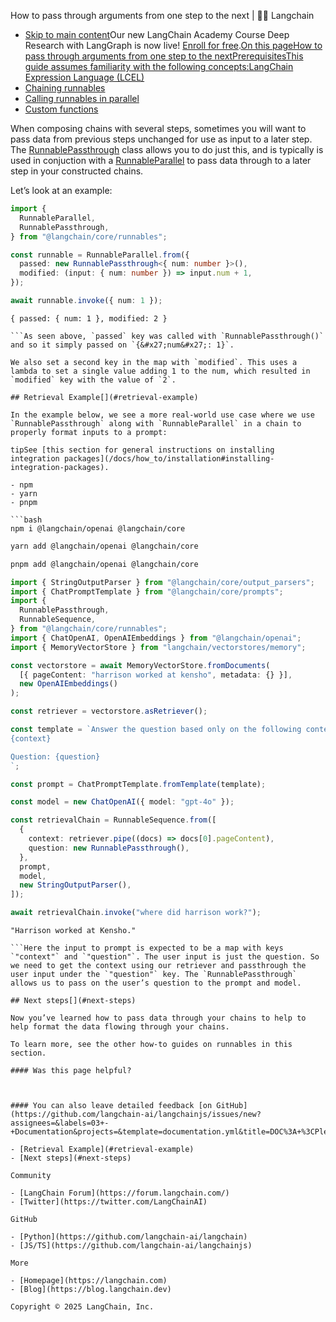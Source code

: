 How to pass through arguments from one step to the next | 🦜️🔗 Langchain
- [Skip to main content](#__docusaurus_skipToContent_fallback)Our new LangChain Academy Course Deep Research with LangGraph is now live! [Enroll for free](https://academy.langchain.com/courses/deep-research-with-langgraph/?utm_medium=internal&utm_source=docs&utm_campaign=q3-2025_deep-research-course_co).[On this pageHow to pass through arguments from one step to the nextPrerequisitesThis guide assumes familiarity with the following concepts:LangChain Expression Language (LCEL)](/docs/concepts/lcel)
- [Chaining runnables](/docs/how_to/sequence/)
- [Calling runnables in parallel](/docs/how_to/parallel/)
- [Custom functions](/docs/how_to/functions/)

When composing chains with several steps, sometimes you will want to pass data from previous steps unchanged for use as input to a later step. The [RunnablePassthrough](https://api.js.langchain.com/classes/langchain_core.runnables.RunnablePassthrough.html) class allows you to do just this, and is typically is used in conjuction with a [RunnableParallel](/docs/how_to/parallel/) to pass data through to a later step in your constructed chains.

Let’s look at an example:

```typescript
import {
  RunnableParallel,
  RunnablePassthrough,
} from "@langchain/core/runnables";

const runnable = RunnableParallel.from({
  passed: new RunnablePassthrough<{ num: number }>(),
  modified: (input: { num: number }) => input.num + 1,
});

await runnable.invoke({ num: 1 });

```

```text
{ passed: { num: 1 }, modified: 2 }

```As seen above, `passed` key was called with `RunnablePassthrough()` and so it simply passed on `{&#x27;num&#x27;: 1}`.

We also set a second key in the map with `modified`. This uses a lambda to set a single value adding 1 to the num, which resulted in `modified` key with the value of `2`.

## Retrieval Example[​](#retrieval-example)

In the example below, we see a more real-world use case where we use `RunnablePassthrough` along with `RunnableParallel` in a chain to properly format inputs to a prompt:

tipSee [this section for general instructions on installing integration packages](/docs/how_to/installation#installing-integration-packages).

- npm
- yarn
- pnpm

```bash
npm i @langchain/openai @langchain/core

```

```bash
yarn add @langchain/openai @langchain/core

```

```bash
pnpm add @langchain/openai @langchain/core

```

```typescript
import { StringOutputParser } from "@langchain/core/output_parsers";
import { ChatPromptTemplate } from "@langchain/core/prompts";
import {
  RunnablePassthrough,
  RunnableSequence,
} from "@langchain/core/runnables";
import { ChatOpenAI, OpenAIEmbeddings } from "@langchain/openai";
import { MemoryVectorStore } from "langchain/vectorstores/memory";

const vectorstore = await MemoryVectorStore.fromDocuments(
  [{ pageContent: "harrison worked at kensho", metadata: {} }],
  new OpenAIEmbeddings()
);

const retriever = vectorstore.asRetriever();

const template = `Answer the question based only on the following context:
{context}

Question: {question}
`;

const prompt = ChatPromptTemplate.fromTemplate(template);

const model = new ChatOpenAI({ model: "gpt-4o" });

const retrievalChain = RunnableSequence.from([
  {
    context: retriever.pipe((docs) => docs[0].pageContent),
    question: new RunnablePassthrough(),
  },
  prompt,
  model,
  new StringOutputParser(),
]);

await retrievalChain.invoke("where did harrison work?");

```

```text
"Harrison worked at Kensho."

```Here the input to prompt is expected to be a map with keys `"context"` and `"question"`. The user input is just the question. So we need to get the context using our retriever and passthrough the user input under the `"question"` key. The `RunnablePassthrough` allows us to pass on the user’s question to the prompt and model.

## Next steps[​](#next-steps)

Now you’ve learned how to pass data through your chains to help to help format the data flowing through your chains.

To learn more, see the other how-to guides on runnables in this section.

#### Was this page helpful?



#### You can also leave detailed feedback [on GitHub](https://github.com/langchain-ai/langchainjs/issues/new?assignees=&labels=03+-+Documentation&projects=&template=documentation.yml&title=DOC%3A+%3CPlease+write+a+comprehensive+title+after+the+%27DOC%3A+%27+prefix%3E).

- [Retrieval Example](#retrieval-example)
- [Next steps](#next-steps)

Community

- [LangChain Forum](https://forum.langchain.com/)
- [Twitter](https://twitter.com/LangChainAI)

GitHub

- [Python](https://github.com/langchain-ai/langchain)
- [JS/TS](https://github.com/langchain-ai/langchainjs)

More

- [Homepage](https://langchain.com)
- [Blog](https://blog.langchain.dev)

Copyright © 2025 LangChain, Inc.